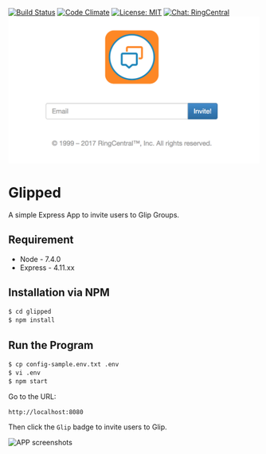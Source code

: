 [![Build Status](https://travis-ci.org/anilkumarbp/Glipped.svg?branch=master)](https://travis-ci.org/anilkumarbp/Glipped)
[![Code Climate](https://img.shields.io/codeclimate/github/anilkumarbp/Glipped.svg)]()
[![License: MIT](https://img.shields.io/badge/License-MIT-yellow.svg)](https://opensource.org/licenses/MIT)
[![Chat: RingCentral](https://img.shields.io/badge/Chat-RingCentral-orange.svg)](https://localhost:8080/)
![APP screenshots](assets/demo.png)
 
# Glipped

A simple Express App to invite users to Glip Groups.
 
 
## Requirement

* Node - 7.4.0  
* Express - 4.11.xx 


## Installation via NPM

```bash
$ cd glipped
$ npm install
```

## Run the Program


```bash
$ cp config-sample.env.txt .env
$ vi .env
$ npm start
```


Go to the URL:

```
http://localhost:8080
````

Then click the `Glip` badge to invite users to Glip.

![APP screenshots](assets/badge.png) 